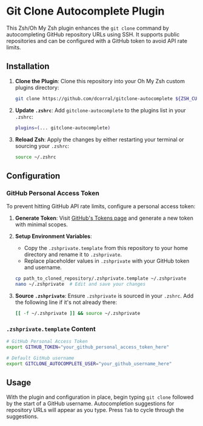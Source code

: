 # Git Clone Autocomplete Plugin

This Zsh/Oh My Zsh plugin enhances the `git clone` command by autocompleting GitHub repository URLs using SSH. It supports public repositories and can be configured with a GitHub token to avoid API rate limits.

## Installation

1. **Clone the Plugin**: Clone this repository into your Oh My Zsh custom plugins directory:

    ```sh
    git clone https://github.com/dcorral/gitclone-autocomplete ${ZSH_CUSTOM:-~/.oh-my-zsh/custom}/plugins/gitclone-autocomplete
    ```

2. **Update `.zshrc`**: Add `gitclone-autocomplete` to the plugins list in your `.zshrc`:

    ```sh
    plugins=(... gitclone-autocomplete)
    ```

3. **Reload Zsh**: Apply the changes by either restarting your terminal or sourcing your `.zshrc`:

    ```sh
    source ~/.zshrc
    ```

## Configuration

### GitHub Personal Access Token

To prevent hitting GitHub API rate limits, configure a personal access token:

1. **Generate Token**: Visit [GitHub's Tokens page](https://github.com/settings/tokens) and generate a new token with minimal scopes.
2. **Setup Environment Variables**:
    - Copy the `.zshprivate.template` from this repository to your home directory and rename it to `.zshprivate`.
    - Replace placeholder values in `.zshprivate` with your GitHub token and username.

    ```sh
    cp path_to_cloned_repository/.zshprivate.template ~/.zshprivate
    nano ~/.zshprivate  # Edit and save your changes
    ```

3. **Source `.zshprivate`**: Ensure `.zshprivate` is sourced in your `.zshrc`. Add the following line if it's not already there:

    ```sh
    [[ -f ~/.zshprivate ]] && source ~/.zshprivate
    ```

### `.zshprivate.template` Content

```sh
# GitHub Personal Access Token
export GITHUB_TOKEN="your_github_personal_access_token_here"

# Default GitHub username
export GITCLONE_AUTOCOMPLETE_USER="your_github_username_here"
```

## Usage

With the plugin and configuration in place, begin typing `git clone` followed by the start of a GitHub username. Autocompletion suggestions for repository URLs will appear as you type. Press `Tab` to cycle through the suggestions.
